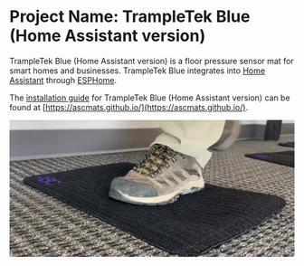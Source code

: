 
# Project Name: TrampleTek Blue (Home Assistant version)
TrampleTek Blue (Home Assistant version) is a floor pressure sensor mat for smart homes and businesses. TrampleTek Blue integrates into [Home Assistant](https://www.home-assistant.io/) through [ESPHome](https://esphome.io/).

The [installation guide](https://ascmats.github.io/) for TrampleTek Blue (Home Assistant version) can be found at [https://ascmats.github.io/](https://ascmats.github.io/).

<img src="Images/foot_on_mat.png" width="600">
